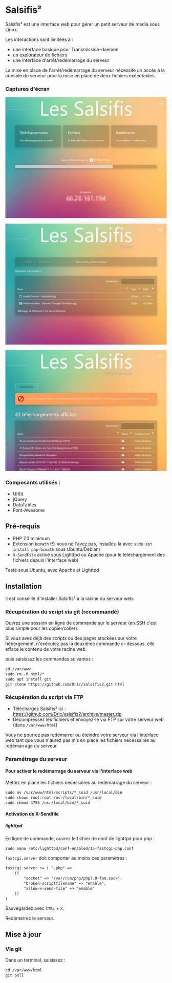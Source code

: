 # Salsifis²

Salsifis² est une interface web pour gérer un petit serveur de media sous Linux.

Les interactions sont limitées à :

- une interface basique pour Transmission-daemon
- un explorateur de fichiers
- une interface d'arrêt/redémarrage du serveur

La mise en place de l'arrêt/redémarrage du serveur nécessite un accès à la console du serveur pour la mise en place de deux fichiers exécutables.

### Captures d'écran

![Accueil](https://raw.githubusercontent.com/Dric/salsifis2/master/img/screenshots/home.jpg "Accueil")

![Fichiers](https://raw.githubusercontent.com/Dric/salsifis2/master/img/screenshots/files.jpg "Explorateur de fichiers")

![Téléchargements](https://raw.githubusercontent.com/Dric/salsifis2/master/img/screenshots/downloads.jpg "Téléchargements")

### Composants utilisés :

- UIKit
- jQuery
- DataTables
- Font-Awesome

## Pré-requis

- PHP 7.0 minimum
- Extension `bcmath` (Si vous ne l'avez pas, installez-là avec `sudo apt install php-bcmath` sous Ubuntu/Debian)
- `X-SendFile` activé sous Lighttpd ou Apache (pour le téléchargement des fichiers depuis l'interface web)

Testé sous Ubuntu, avec Apache et Lighttpd

## Installation

Il est conseillé d'installer Salsifis² à la racine du serveur web.

### Récupération du script via git (recommandé)

Ouvrez une session en ligne de commande sur le serveur (en SSH c'est plus simple pour les copier/coller).

Si vous avez déjà des scripts ou des pages stockées sur votre hébergement, n'exécutez pas la deuxième commande ci-dessous, elle efface le contenu de votre racine web.

puis saisissez les commandes suivantes :

    cd /var/www
    sudo rm -R html/*
    sudo apt install git
    git clone https://github.com/Dric/salsifis2.git html

### Récupération du script via FTP

- Téléchargez Salsifis² ici : https://github.com/Dric/salsifis2/archive/master.zip
- Décompressez les fichiers et envoyez-le via FTP sur votre serveur web (dans `/var/www/html`)

Vous ne pourrez pas redémarrer ou éteindre votre serveur via l'interface web tant que vous n'aurez pas mis en place les fichiers nécessaires au redémarrage du serveur.

### Paramétrage du serveur

#### Pour activer le redémarrage du serveur via l'interface web

Mettez en place les fichiers nécessaires au redémarrage du serveur :

    sudo mv /var/www/html/scripts/*_suid /usr/local/bin
    sudo chown root:root /usr/local/bin/*_suid
    sudo chmod 4755 /usr/local/bin/*_suid

#### Activation de X-Sendfile

##### lighttpd

En ligne de commande, ouvrez le fichier de conf de lighttpd pour php :

    sudo nano /etc/lighttpd/conf-enabled/15-fastcgi-php.conf
    
`fastcgi.server` doit comporter au moins ces paramètres :

    fastcgi.server += ( ".php" =>                                                                                                                                                                              
        ((                                                                                                                                                                                                 
            "socket" => "/var/run/php/php7.0-fpm.sock",                                                                                                                                                
            "broken-scriptfilename" => "enable",                                                                                                                                                       
            "allow-x-send-file" => "enable"                                                                                                                                                            
        ))                                                                                                                                                                                                 
    )                                                                                                                                                                                                          

Sauvegardez avec `CTRL` + `X`.

Redémarrez le serveur.

## Mise à jour

### Via git

Dans un terminal, saisissez :

    cd /var/www/html
    git pull